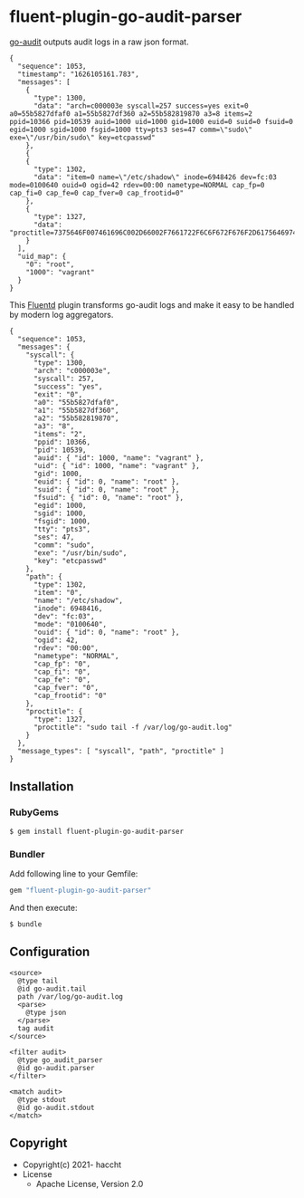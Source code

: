 # fluent-plugin-go-audit-parser

[go-audit](https://github.com/slackhq/go-audit) outputs audit logs in a raw json format.

```
{
  "sequence": 1053,
  "timestamp": "1626105161.783",
  "messages": [
    {
      "type": 1300,
      "data": "arch=c000003e syscall=257 success=yes exit=0 a0=55b5827dfaf0 a1=55b5827df360 a2=55b582819870 a3=8 items=2 ppid=10366 pid=10539 auid=1000 uid=1000 gid=1000 euid=0 suid=0 fsuid=0 egid=1000 sgid=1000 fsgid=1000 tty=pts3 ses=47 comm=\"sudo\" exe=\"/usr/bin/sudo\" key=etcpasswd"
    },
    {
    {
      "type": 1302,
      "data": "item=0 name=\"/etc/shadow\" inode=6948426 dev=fc:03 mode=0100640 ouid=0 ogid=42 rdev=00:00 nametype=NORMAL cap_fp=0 cap_fi=0 cap_fe=0 cap_fver=0 cap_frootid=0"
    },
    {
      "type": 1327,
      "data": "proctitle=7375646F007461696C002D66002F7661722F6C6F672F676F2D61756469742E6C6F67"
    }
  ],
  "uid_map": {
    "0": "root",
    "1000": "vagrant"
  }
}
```

This [Fluentd](https://fluentd.org/) plugin transforms go-audit logs and make it easy to be handled by modern log aggregators.

```
{
  "sequence": 1053,
  "messages": {
    "syscall": {
      "type": 1300,
      "arch": "c000003e",
      "syscall": 257,
      "success": "yes",
      "exit": "0",
      "a0": "55b5827dfaf0",
      "a1": "55b5827df360",
      "a2": "55b582819870",
      "a3": "8",
      "items": "2",
      "ppid": 10366,
      "pid": 10539,
      "auid": { "id": 1000, "name": "vagrant" },
      "uid": { "id": 1000, "name": "vagrant" },
      "gid": 1000,
      "euid": { "id": 0, "name": "root" },
      "suid": { "id": 0, "name": "root" },
      "fsuid": { "id": 0, "name": "root" },
      "egid": 1000,
      "sgid": 1000,
      "fsgid": 1000,
      "tty": "pts3",
      "ses": 47,
      "comm": "sudo",
      "exe": "/usr/bin/sudo",
      "key": "etcpasswd"
    },
    "path": {
      "type": 1302,
      "item": "0",
      "name": "/etc/shadow",
      "inode": 6948416,
      "dev": "fc:03",
      "mode": "0100640",
      "ouid": { "id": 0, "name": "root" },
      "ogid": 42,
      "rdev": "00:00",
      "nametype": "NORMAL",
      "cap_fp": "0",
      "cap_fi": "0",
      "cap_fe": "0",
      "cap_fver": "0",
      "cap_frootid": "0"
    },
    "proctitle": {
      "type": 1327,
      "proctitle": "sudo tail -f /var/log/go-audit.log"
    }
  },
  "message_types": [ "syscall", "path", "proctitle" ]
}
```

## Installation

### RubyGems

```
$ gem install fluent-plugin-go-audit-parser
```

### Bundler

Add following line to your Gemfile:

```ruby
gem "fluent-plugin-go-audit-parser"
```

And then execute:

```
$ bundle
```

## Configuration

```
<source>
  @type tail
  @id go-audit.tail
  path /var/log/go-audit.log
  <parse>
    @type json
  </parse>
  tag audit
</source>

<filter audit>
  @type go_audit_parser
  @id go-audit.parser
</filter>

<match audit>
  @type stdout
  @id go-audit.stdout
</match>
```

## Copyright

* Copyright(c) 2021- haccht
* License
  * Apache License, Version 2.0
